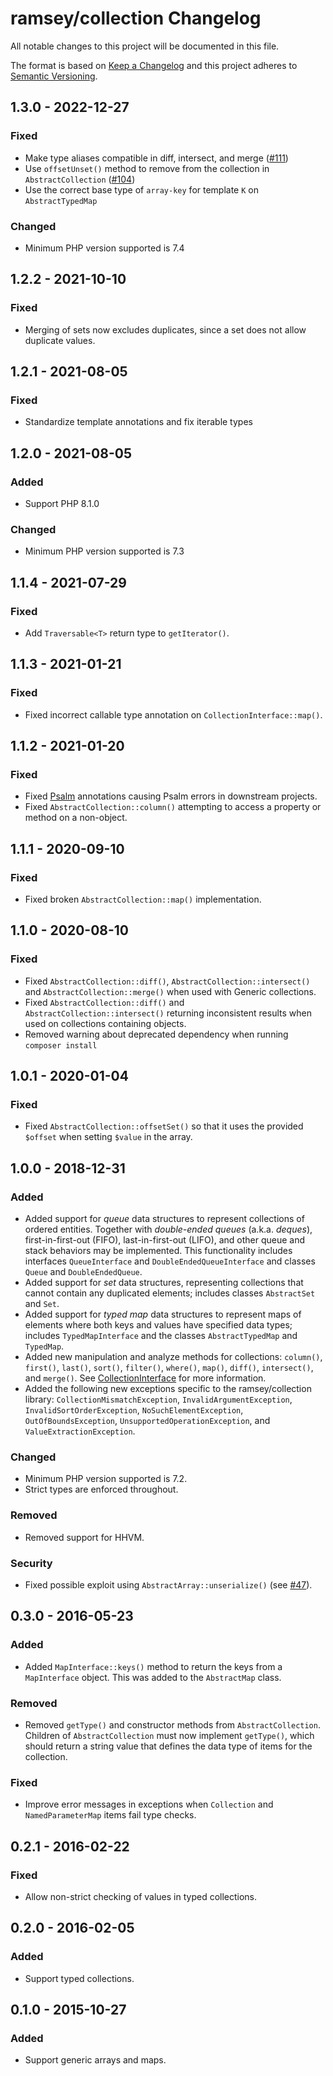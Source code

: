 # ramsey/collection Changelog

All notable changes to this project will be documented in this file.

The format is based on [Keep a Changelog](http://keepachangelog.com/en/1.0.0/)
and this project adheres to [Semantic Versioning](http://semver.org/spec/v2.0.0.html).

## 1.3.0 - 2022-12-27

### Fixed

* Make type aliases compatible in diff, intersect, and merge ([#111](https://github.com/ramsey/collection/pull/111))
* Use `offsetUnset()` method to remove from the collection in `AbstractCollection` ([#104](https://github.com/ramsey/collection/pull/104))
* Use the correct base type of `array-key` for template `K` on `AbstractTypedMap`

### Changed

* Minimum PHP version supported is 7.4

## 1.2.2 - 2021-10-10

### Fixed

* Merging of sets now excludes duplicates, since a set does not allow duplicate
  values.

## 1.2.1 - 2021-08-05

### Fixed

* Standardize template annotations and fix iterable types

## 1.2.0 - 2021-08-05

### Added

* Support PHP 8.1.0

### Changed

* Minimum PHP version supported is 7.3

## 1.1.4 - 2021-07-29

### Fixed

* Add `Traversable<T>` return type to `getIterator()`.

## 1.1.3 - 2021-01-21

### Fixed

* Fixed incorrect callable type annotation on `CollectionInterface::map()`.

## 1.1.2 - 2021-01-20

### Fixed

* Fixed [Psalm](https://psalm.dev) annotations causing Psalm errors in
  downstream projects.
* Fixed `AbstractCollection::column()` attempting to access a property or method
  on a non-object.

## 1.1.1 - 2020-09-10

### Fixed

* Fixed broken `AbstractCollection::map()` implementation.

## 1.1.0 - 2020-08-10

### Fixed

* Fixed `AbstractCollection::diff()`, `AbstractCollection::intersect()` and
  `AbstractCollection::merge()` when used with Generic collections.
* Fixed `AbstractCollection::diff()` and `AbstractCollection::intersect()`
  returning inconsistent results when used on collections containing objects.
* Removed warning about deprecated dependency when running `composer install`

## 1.0.1 - 2020-01-04

### Fixed

* Fixed `AbstractCollection::offsetSet()` so that it uses the provided `$offset`
  when setting `$value` in the array.

## 1.0.0 - 2018-12-31

### Added

* Added support for *queue* data structures to represent collections of ordered
  entities. Together with *double-ended queues* (a.k.a. *deques*),
  first-in-first-out (FIFO), last-in-first-out (LIFO), and other queue and stack
  behaviors may be implemented. This functionality includes interfaces
  `QueueInterface` and `DoubleEndedQueueInterface` and classes `Queue` and
  `DoubleEndedQueue`.
* Added support for *set* data structures, representing collections that cannot
  contain any duplicated elements; includes classes `AbstractSet` and `Set`.
* Added support for *typed map* data structures to represent maps of elements
  where both keys and values have specified data types; includes
  `TypedMapInterface` and the classes `AbstractTypedMap` and `TypedMap`.
* Added new manipulation and analyze methods for collections: `column()`,
  `first()`, `last()`, `sort()`, `filter()`, `where()`, `map()`, `diff()`,
  `intersect()`, and `merge()`. See [CollectionInterface](https://github.com/ramsey/collection/blob/master/src/CollectionInterface.php)
  for more information.
* Added the following new exceptions specific to the ramsey/collection library:
  `CollectionMismatchException`, `InvalidArgumentException`,
  `InvalidSortOrderException`, `NoSuchElementException`, `OutOfBoundsException`,
  `UnsupportedOperationException`, and `ValueExtractionException`.

### Changed

* Minimum PHP version supported is 7.2.
* Strict types are enforced throughout.

### Removed

* Removed support for HHVM.

### Security

* Fixed possible exploit using `AbstractArray::unserialize()`
  (see [#47](https://github.com/ramsey/collection/issues/47)).

## 0.3.0 - 2016-05-23

### Added

* Added `MapInterface::keys()` method to return the keys from a `MapInterface`
  object. This was added to the `AbstractMap` class.

### Removed

* Removed `getType()` and constructor methods from `AbstractCollection`. Children
  of `AbstractCollection` must now implement `getType()`, which should return a
  string value that defines the data type of items for the collection.

### Fixed

* Improve error messages in exceptions when `Collection` and `NamedParameterMap`
  items fail type checks.

## 0.2.1 - 2016-02-22

### Fixed

* Allow non-strict checking of values in typed collections.

## 0.2.0 - 2016-02-05

### Added

* Support typed collections.

## 0.1.0 - 2015-10-27

### Added

* Support generic arrays and maps.
